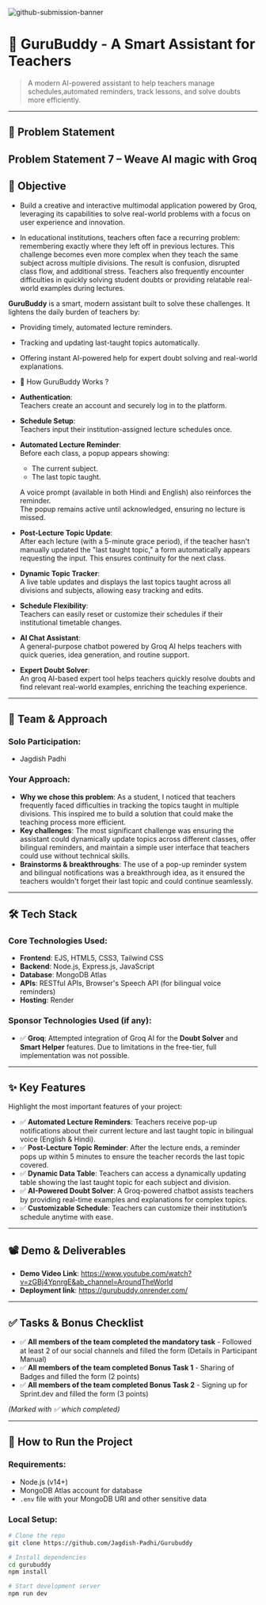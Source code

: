 ![github-submission-banner](https://github.com/user-attachments/assets/a1493b84-e4e2-456e-a791-ce35ee2bcf2f)

# 🚀 GuruBuddy - A Smart Assistant for Teachers

> A modern AI-powered assistant to help teachers manage schedules,automated reminders, track lessons, and solve doubts more efficiently.

---

## 📌 Problem Statement

**Problem Statement 7 – Weave AI magic with Groq**
---

## 🎯 Objective

- Build a creative and interactive multimodal application powered by Groq, leveraging its capabilities
to solve real-world problems with a focus on user experience and innovation.

- In educational institutions, teachers often face a recurring problem: remembering exactly where they left off in previous lectures. This challenge becomes even more complex when they teach the same subject across multiple divisions. The result is confusion, disrupted class flow, and additional stress. Teachers also frequently encounter difficulties in quickly solving student doubts or providing relatable real-world examples during lectures.

**GuruBuddy** is a smart, modern assistant built to solve these challenges. It lightens the daily burden of teachers by:

- Providing timely, automated lecture reminders.
- Tracking and updating last-taught topics automatically.
- Offering instant AI-powered help for expert doubt solving and real-world explanations.

- 🚀 How GuruBuddy Works ?

- **Authentication**:  
  Teachers create an account and securely log in to the platform.

- **Schedule Setup**:  
  Teachers input their institution-assigned lecture schedules once.

- **Automated Lecture Reminder**:  
  Before each class, a popup appears showing:
  - The current subject.
  - The last topic taught.
  
  A voice prompt (available in both Hindi and English) also reinforces the reminder.  
  The popup remains active until acknowledged, ensuring no lecture is missed.

- **Post-Lecture Topic Update**:  
  After each lecture (with a 5-minute grace period), if the teacher hasn't manually updated the "last taught topic," a form automatically appears requesting the input. This ensures continuity for the next class.

- **Dynamic Topic Tracker**:  
  A live table updates and displays the last topics taught across all divisions and subjects, allowing easy tracking and edits.

- **Schedule Flexibility**:  
  Teachers can easily reset or customize their schedules if their institutional timetable changes.

- **AI Chat Assistant**:  
  A general-purpose chatbot powered by Groq AI helps teachers with quick queries, idea generation, and routine support.

- **Expert Doubt Solver**:  
  An groq AI-based expert tool helps teachers quickly resolve doubts and find relevant real-world examples, enriching the teaching experience.

---

## 🧠 Team & Approach


### Solo Participation:  
- Jagdish Padhi 

### Your Approach:  
- **Why we chose this problem**: As a student, I noticed that teachers frequently faced difficulties in tracking the topics taught in multiple divisions. This inspired me to build a solution that could make the teaching process more efficient.
- **Key challenges**: The most significant challenge was ensuring the assistant could dynamically update topics across different classes, offer bilingual reminders, and maintain a simple user interface that teachers could use without technical skills.
- **Brainstorms & breakthroughs**: The use of a pop-up reminder system and bilingual notifications was a breakthrough idea, as it ensured the teachers wouldn't forget their last topic and could continue seamlessly.

---

## 🛠️ Tech Stack

### Core Technologies Used:
- **Frontend**: EJS, HTML5, CSS3, Tailwind CSS
- **Backend**: Node.js, Express.js, JavaScript
- **Database**: MongoDB Atlas
- **APIs**: RESTful APIs, Browser's Speech API (for bilingual voice reminders)
- **Hosting**: Render

### Sponsor Technologies Used (if any):
- ✅ **Groq**: Attempted integration of Groq AI for the **Doubt Solver** and **Smart Helper** features. Due to limitations in the free-tier, full implementation was not possible.


---

## ✨ Key Features

Highlight the most important features of your project:

- ✅ **Automated Lecture Reminders**: Teachers receive pop-up notifications about their current lecture and last taught topic in bilingual voice (English & Hindi).
- ✅ **Post-Lecture Topic Reminder**: After the lecture ends, a reminder pops up within 5 minutes to ensure the teacher records the last topic covered.
- ✅ **Dynamic Data Table**: Teachers can access a dynamically updating table showing the last taught topic for each subject and division.
- ✅ **AI-Powered Doubt Solver**: A Groq-powered chatbot assists teachers by providing real-time examples and explanations for complex topics.
- ✅ **Customizable Schedule**: Teachers can customize their institution’s schedule anytime with ease.

---

## 📽️ Demo & Deliverables

- **Demo Video Link**: https://www.youtube.com/watch?v=zGBj4YpnrgE&ab_channel=AroundTheWorld
- **Deployment link**: https://gurubuddy.onrender.com/ 

---

## ✅ Tasks & Bonus Checklist

- ✅ **All members of the team completed the mandatory task** - Followed at least 2 of our social channels and filled the form (Details in Participant Manual)  
- ✅ **All members of the team completed Bonus Task 1** - Sharing of Badges and filled the form (2 points)  
- ✅ **All members of the team completed Bonus Task 2** - Signing up for Sprint.dev and filled the form (3 points)  

*(Marked with ✅ which completed)*

---

## 🧪 How to Run the Project

### Requirements:
- Node.js (v14+)
- MongoDB Atlas account for database
- `.env` file with your MongoDB URI and other sensitive data

### Local Setup:
```bash
# Clone the repo
git clone https://github.com/Jagdish-Padhi/Gurubuddy

# Install dependencies
cd gurubuddy
npm install

# Start development server
npm run dev
